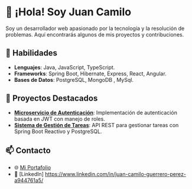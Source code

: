 # 👋 ¡Hola! Soy Juan Camilo

Soy un desarrollador web apasionado por la tecnología y la resolución de problemas. Aquí encontrarás algunos de mis proyectos y contribuciones.

## 🌟 Habilidades
- **Lenguajes**: Java, JavaScript, TypeScript.
- **Frameworks**: Spring Boot, Hibernate, Express, React, Angular.
- **Bases de Datos**: PostgreSQL, MongoDB , MySql.

## 🚀 Proyectos Destacados
- [**Microservicio de Autenticación**](https://github.com/JuanCamilo-FVXOU/AuthenticationAPI): Implementación de autenticación basada en JWT con manejo de roles.
- [**Sistema de Gestión de Tareas**](https://github.com/JuanCamilo-FVXOU/TaskManager): API REST para gestionar tareas con Spring Boot Reactivo y PostgreSQL.

## 📫 Contacto
- 🌐 [Mi Portafolio](???)
- 💼 [LinkedIn] https://www.linkedin.com/in/juan-camilo-guerrero-perez-a944761a5/
